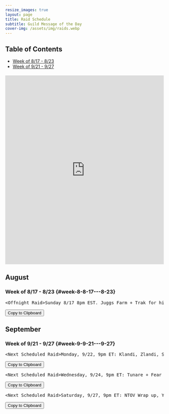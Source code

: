 ```yaml
---
resize_images: true
layout: page
title: Raid Schedule
subtitle: Guild Message of the Day
cover-img: /assets/img/raids.webp
---
```


## Table of Contents

- [Week of 8/17 - 8/23](#week-8-8-17---8-23)
- [Week of 9/21 - 9/27](#week-9-9-21---9-27)

<div class="calendar-container" style="margin: 20px 0;">
<iframe src="https://calendar.google.com/calendar/embed?src=66d83074080df7c55ea03673842f6e7b2c2f37ce0c38edf7137603c80e399802%40group.calendar.google.com&ctz=America%2FNew_York" 
style="border: 0" 
width="100%" 
height="600" 
frameborder="0" 
scrolling="no">
</iframe>
</div>


## August


### Week of 8/17 - 8/23 {#week-8-8-17---8-23}

<div class="copy-text-container"><pre class="copy-text-content" id="copy-box-1j18agp31">&lt;Offnight Raid&gt;Sunday 8/17 8pm EST. Juggs Farm + Trak for his tooths ( - Join us at formerglory.lol</pre><button class="copy-button" onclick="copyText('copy-box-1j18agp31')">Copy to Clipboard</button></div>


## September


### Week of 9/21 - 9/27 {#week-9-9-21---9-27}

<div class="copy-text-container"><pre class="copy-text-content" id="copy-box-ko53x58u9">&lt;Next Scheduled Raid&gt;Monday, 9/22, 9pm ET: Klandi, Zlandi, Sont, LTK + West TOV - Join us at formerglory.lol</pre><button class="copy-button" onclick="copyText('copy-box-ko53x58u9')">Copy to Clipboard</button></div>

<div class="copy-text-container"><pre class="copy-text-content" id="copy-box-yoj5p92sc">&lt;Next Scheduled Raid&gt;Wednesday, 9/24, 9pm ET: Tunare + Fear                                                                                                                                            •Friday, 9/26, 9pm ET: NTOV - Join us at formerglory.lol</pre><button class="copy-button" onclick="copyText('copy-box-yoj5p92sc')">Copy to Clipboard</button></div>

<div class="copy-text-container"><pre class="copy-text-content" id="copy-box-1lvwwftjj">&lt;Next Scheduled Raid&gt;Saturday, 9/27, 9pm ET: NTOV Wrap up, Yelinak, - Join us at formerglory.lol</pre><button class="copy-button" onclick="copyText('copy-box-1lvwwftjj')">Copy to Clipboard</button></div>

